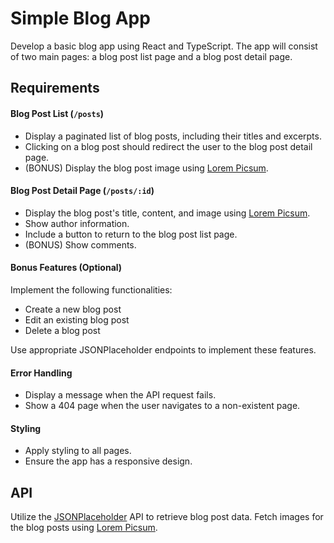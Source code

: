 # Simple Blog App

Develop a basic blog app using React and TypeScript. The app will consist of two main pages: a blog post list page and a blog post detail page.

## Requirements

#### Blog Post List (`/posts`)

- Display a paginated list of blog posts, including their titles and excerpts.
- Clicking on a blog post should redirect the user to the blog post detail page.
- (BONUS) Display the blog post image using [Lorem Picsum](https://picsum.photos/).

#### Blog Post Detail Page (`/posts/:id`)

- Display the blog post's title, content, and image using [Lorem Picsum](https://picsum.photos/).
- Show author information.
- Include a button to return to the blog post list page.
- (BONUS) Show comments.

#### Bonus Features (Optional)

Implement the following functionalities:

- Create a new blog post
- Edit an existing blog post
- Delete a blog post

Use appropriate JSONPlaceholder endpoints to implement these features.

#### Error Handling

- Display a message when the API request fails.
- Show a 404 page when the user navigates to a non-existent page.

#### Styling

- Apply styling to all pages.
- Ensure the app has a responsive design.

## API

Utilize the [JSONPlaceholder](https://jsonplaceholder.typicode.com/) API to retrieve blog post data. Fetch images for the blog posts using [Lorem Picsum](https://picsum.photos/).
